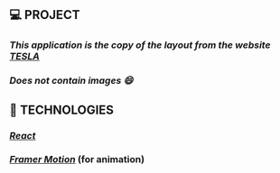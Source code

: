 ## 💻 PROJECT

  ### *This application is the copy of the layout from the website [TESLA](https://www.tesla.com/)*
  ### *Does not contain images 😄*
  
## 🚀 TECHNOLOGIES

  ### [*React*](https://en.reactjs.org/)
  ### [*Framer Motion*](https://en.reactjs.org/) (for animation)
